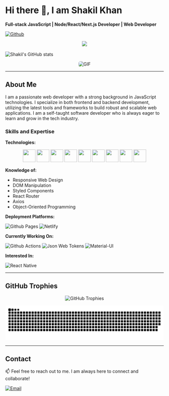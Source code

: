 # Hi there 👋, I am Shakil Khan

**Full-stack JavaScript | Node/React/Next.js Developer | Web Developer**

[![Github](https://img.shields.io/github/followers/shakilkhan496?label=Follow%20Me&style=social)](https://github.com/shakilkhan496)

<p align="center">
  <img width="60%" src="https://github-readme-streak-stats.herokuapp.com/?user=shakilkhan496&background=0D1117&sideNums=FFFFFF&sideLabels=9A9A9A&currStreakNum=FB8C00&dates=6E6E6E" />
</p>

![Shakil's GitHub stats](https://github-readme-stats.vercel.app/api?username=shakilkhan496&show_icons=true&theme=great-gatsby)

<div align="center">
  <img style="border-radius: 5px;" alt="GIF" width="320px" height="240px" src="https://miro.medium.com/max/875/1*Urc28sbnORGOW5oyohQ06g.gif" />
</div>

---

## About Me

I am a passionate web developer with a strong background in JavaScript technologies. I specialize in both frontend and backend development, utilizing the latest tools and frameworks to build robust and scalable web applications. I am a self-taught software developer who is always eager to learn and grow in the tech industry.

### Skills and Expertise

**Technologies:**

<p align="center">
  <img src="https://github.com/mir-hussain/mir-hussain/blob/main/images/icons/HTML.png" width="40" height="40"/>
  <img src="https://github.com/mir-hussain/mir-hussain/blob/main/images/icons/css.png" width="40" height="40"/>
  <img src="https://github.com/mir-hussain/mir-hussain/blob/main/images/icons/JavaScript.png" width="40" height="40"/>
  <img src="https://github.com/mir-hussain/mir-hussain/blob/main/images/icons/react.png" width="40" height="40"/>
  <img src="https://static-00.iconduck.com/assets.00/next-js-icon-2048x2048-5dqjgeku.png" width="40" height="40"/>
  <img src="https://github.com/mir-hussain/mir-hussain/blob/main/images/icons/tailwind.png" width="40" height="40"/>
  <img src="https://github.com/mir-hussain/mir-hussain/blob/main/images/icons/Bootsrap.png" width="40" height="40"/>
  <img src="https://github.com/mir-hussain/mir-hussain/blob/main/images/icons/node.png" width="40" height="40"/>
  <img src="https://github.com/mir-hussain/mir-hussain/blob/main/images/icons/express.png" width="40" height="40"/>
</p>

**Knowledge of:**

- Responsive Web Design
- DOM Manipulation
- Styled Components
- React Router
- Axios
- Object-Oriented Programming

**Deployment Platforms:**

![Github Pages](https://img.shields.io/badge/-Github%20Pages-000000?style=flat&logo=github-pages)
![Netlify](https://img.shields.io/badge/-Netlify-000000?style=flat&logo=netlify&labelColor=000000)

**Currently Working On:**

![Github Actions](https://img.shields.io/badge/-Github%20Actions-000000?style=flat&logo=github-actions&logoColor=2088FF&labelColor=ffffff)
![Json Web Tokens](https://img.shields.io/badge/-Json%20Web%20Tokens-000000?style=flat&logo=json-web-tokens&logoColor=ffffff&labelColor=000000)
![Material-UI](https://img.shields.io/badge/-Material%20UI-000000?style=flat&logo=Material%20UI&logoColor=ffffff&labelColor=0081CB)

**Interested In:**

![React Native](https://img.shields.io/badge/-React%20Native-000000?style=flat&logo=react&labelColor=000000)

---

## GitHub Trophies

<p align="center">
  <img src="https://github-profile-trophy.vercel.app/?username=shakilkhan496&layout=compact&theme=algolia" alt="GitHub Trophies" />
</p>

<div align="center">
  <img src="https://github.com/1999AZZAR/1999AZZAR/blob/readme/resources/img/grid-snake.svg" alt="snake" />
</div>

---

## Contact

📫 Feel free to reach out to me. I am always here to connect and collaborate!

[![Email](https://img.shields.io/badge/Email-shakilkhan496@gmail.com-blue)](mailto:shakilkhan496@gmail.com)
